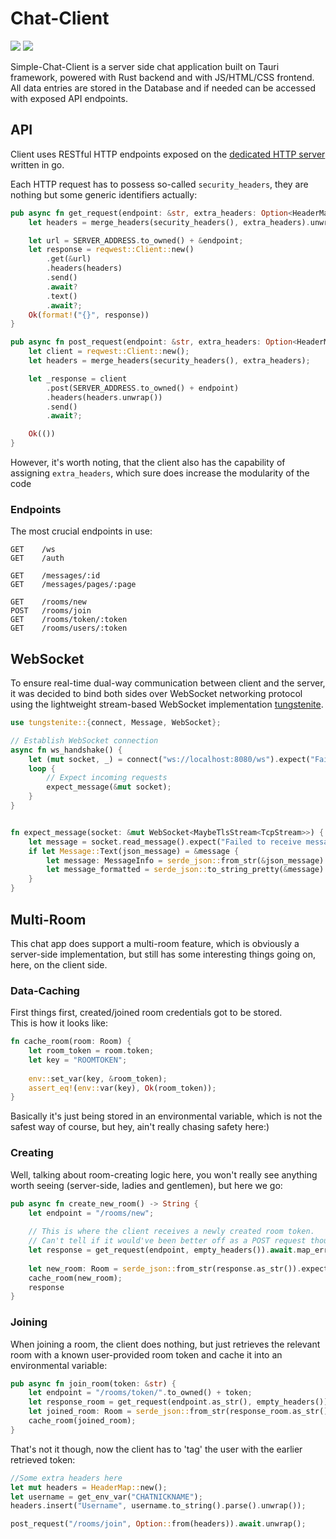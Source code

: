 # Chat-Client
![](https://img.shields.io/github/repo-size/d1msk1y/simple-chat-client)
![](https://img.shields.io/github/last-commit/d1msk1y/simple-chat-client/main)

Simple-Chat-Client is a server side chat application built on Tauri framework, powered with Rust backend and with JS/HTML/CSS frontend. All data entries are stored in the Database and if needed can be accessed with exposed API endpoints.

## API

Client uses RESTful HTTP endpoints exposed on the [dedicated HTTP server](https://github.com/d1msk1y/simple-go-chat-server) written in go.

Each HTTP request has to possess so-called `security_headers`, they are nothing but some generic identifiers actually:
```rust
pub async fn get_request(endpoint: &str, extra_headers: Option<HeaderMap>) -> Result<String, Error>{
    let headers = merge_headers(security_headers(), extra_headers).unwrap_or_default();

    let url = SERVER_ADDRESS.to_owned() + &endpoint;
    let response = reqwest::Client::new()
        .get(&url)
        .headers(headers)
        .send()
        .await?
        .text()
        .await?;
    Ok(format!("{}", response))
}

pub async fn post_request(endpoint: &str, extra_headers: Option<HeaderMap>) -> Result<(), Error>{
    let client = reqwest::Client::new();
    let headers = merge_headers(security_headers(), extra_headers);

    let _response = client
        .post(SERVER_ADDRESS.to_owned() + endpoint)
        .headers(headers.unwrap())
        .send()
        .await?;

    Ok(())
}
```
However, it's worth noting, that the client also has the capability of assigning `extra_headers`, which sure does increase the modularity of the code

### Endpoints
The most crucial endpoints in use:
``` 
GET    /ws
GET    /auth

GET    /messages/:id           
GET    /messages/pages/:page

GET    /rooms/new 
POST   /rooms/join
GET    /rooms/token/:token
GET    /rooms/users/:token
```

## WebSocket

To ensure real-time dual-way communication between client and the server, it was decided to bind both sides over WebSocket networking protocol using the lightweight stream-based WebSocket implementation [tungstenite](https://github.com/snapview/tungstenite-rs). 
```rust
use tungstenite::{connect, Message, WebSocket};

// Establish WebSocket connection
async fn ws_handshake() {
    let (mut socket, _) = connect("ws://localhost:8080/ws").expect("Failed to connect");
    loop {
        // Expect incoming requests
        expect_message(&mut socket);
    }
}


fn expect_message(socket: &mut WebSocket<MaybeTlsStream<TcpStream>>) {
    let message = socket.read_message().expect("Failed to receive message");
    if let Message::Text(json_message) = &message {
        let message: MessageInfo = serde_json::from_str(&json_message).unwrap();
        let message_formatted = serde_json::to_string_pretty(&message).unwrap();
    }
}
```

## Multi-Room

This chat app does support a multi-room feature, which is obviously a server-side implementation, but still has some interesting things going on, here, on the client side.

### Data-Caching

First things first, created/joined room credentials got to be stored.  
This is how it looks like:
```rust
fn cache_room(room: Room) {
    let room_token = room.token;
    let key = "ROOMTOKEN";
    
    env::set_var(key, &room_token);
    assert_eq!(env::var(key), Ok(room_token));
}
```
Basically it's just being stored in an environmental variable, which is not the safest way of course, but hey, ain't really chasing safety here:)

### Creating
Well, talking about room-creating logic here, you won't really see anything worth seeing (server-side, ladies and gentlemen), but here we go:
```rust
pub async fn create_new_room() -> String {
    let endpoint = "/rooms/new";
    
    // This is where the client receives a newly created room token. 
    // Can't tell if it would've been better off as a POST request though.
    let response = get_request(endpoint, empty_headers()).await.map_err(|e|e.to_string()).unwrap();
    
    let new_room: Room = serde_json::from_str(response.as_str()).expect("JSON was not well-formatted");
    cache_room(new_room);
    response
}
```

### Joining

When joining a room, the client does nothing, but just retrieves the relevant room with a known user-provided room token and cache it into an environmental variable: 

```rust
pub async fn join_room(token: &str) {
    let endpoint = "/rooms/token/".to_owned() + token;
    let response_room = get_request(endpoint.as_str(), empty_headers()).await.map_err(|e|e.to_string()).unwrap();
    let joined_room: Room = serde_json::from_str(response_room.as_str()).expect("JSON was not well-formatted");
    cache_room(joined_room);
}
```
That's not it though, now the client has to 'tag' the user with the earlier retrieved token:
```rust
//Some extra headers here
let mut headers = HeaderMap::new();
let username = get_env_var("CHATNICKNAME");
headers.insert("Username", username.to_string().parse().unwrap());

post_request("/rooms/join", Option::from(headers)).await.unwrap();
```
